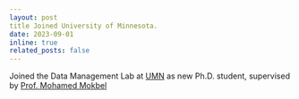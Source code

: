 ```yaml
---
layout: post
title Joined University of Minnesota.
date: 2023-09-01
inline: true
related_posts: false
---
```


Joined the Data Management Lab at [UMN](https://cse.umn.edu/cs) as new Ph.D. student, supervised by [Prof. Mohamed Mokbel](https://cse.umn.edu/cs/mohamed-mokbel)
